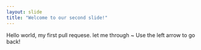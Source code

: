 ```yaml
---
layout: slide
title: "Welcome to our second slide!"
---
```

Hello world, my first pull requese. let me through ~
Use the left arrow to go back!
